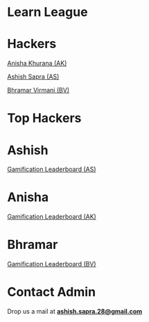 # Learn League

# Hackers

[Anisha Khurana (AK)](Learn%20League%20c68e654bb7b24312a0495bc701c4192e/Anisha%20Khurana%20(AK)%2069ce7b57a0f84c08a409bde055c872c3.md)

[Ashish Sapra (AS)](Learn%20League%20c68e654bb7b24312a0495bc701c4192e/Ashish%20Sapra%20(AS)%204058586a8b1f455faf234d4219f0536d.md)

[Bhramar Virmani (BV)](Learn%20League%20c68e654bb7b24312a0495bc701c4192e/Bhramar%20Virmani%20(BV)%209a7d056678f742869f38ee227b9f4cf0.md)

# Top Hackers

# Ashish

[Gamification Leaderboard (AS)](Learn%20League%20c68e654bb7b24312a0495bc701c4192e/Gamification%20Leaderboard%20(AS)%209cbe7513c6cd4af08f93e9ad4024e4bc.md)

# Anisha

[Gamification Leaderboard (AK)](Learn%20League%20c68e654bb7b24312a0495bc701c4192e/Gamification%20Leaderboard%20(AK)%20f99d64f5537b458a9e1db232f1ce6253.md)

# Bhramar

[Gamification Leaderboard (BV)](Learn%20League%20c68e654bb7b24312a0495bc701c4192e/Gamification%20Leaderboard%20(BV)%20f129b899338d48e48f27f1eab3787286.md)

# Contact Admin

Drop us a mail at **ashish.sapra.28@gmail.com**